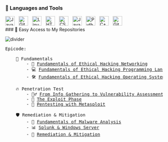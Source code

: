### 🧰 Languages and Tools

<img align="left" alt="Java" width="30px" style="padding-right:10px;" src="https://cdn.jsdelivr.net/gh/devicons/devicon/icons/java/java-original.svg"/>
<img align="left" alt="Git" width="30px" style="padding-right:10px;" src="https://cdn.jsdelivr.net/gh/devicons/devicon/icons/git/git-original.svg" />
<img align="left" alt="Linux" width="30px" style="padding-right:10px;" src="https://cdn.jsdelivr.net/gh/devicons/devicon/icons/linux/linux-original.svg" />
<img align="left" alt="HTML" width="30px" style="padding-right:10px;" src="https://cdn.jsdelivr.net/gh/devicons/devicon/icons/html5/html5-plain.svg" />
<img align="left" alt="CSS" width="30px" style="padding-right:10px;" src="https://cdn.jsdelivr.net/gh/devicons/devicon/icons/css3/css3-plain.svg" />
<img align="left" alt="JavaScript" width="30px" style="padding-right:10px;" src="https://cdn.jsdelivr.net/gh/devicons/devicon/icons/javascript/javascript-plain.svg" />
<img align="left" alt="Python" width="30px" style="padding-right:10px;" src="https://cdn.jsdelivr.net/gh/devicons/devicon/icons/python/python-plain.svg" />
<img align="left" alt="C++" width="30px" style="padding-right:10px;" src="https://cdn.jsdelivr.net/gh/devicons/devicon/icons/cplusplus/cplusplus-line.svg" />
<img align="left" alt="GitHub" width="30px" style="padding-right:10px;" src="https://cdn.jsdelivr.net/gh/devicons/devicon/icons/github/github-original.svg" />
<br />

<br />
### 🚀 Easy Access to My Repositories

![divider](https://user-images.githubusercontent.com/74038190/212476345-e13058d2-6b72-4b56-bbe7-4b3a16dc3b34.gif)

<pre>
Epicode:

    🎯 Fundamentals
        - 📡 <a href="https://github.com/Gigidotexe/Fundamentals_of_Ethical_Hacking_Networking.git">Fundamentals of Ethical Hacking Networking</a>
        - 💻 <a href="https://github.com/Gigidotexe/Fundamentals_of_Ethical_Hacking_Programming_Languages.git">Fundamentals of Ethical Hacking Programming Languages</a>
        - 🛠️ <a href="https://github.com/Gigidotexe/Fundamentals_of_Ethical_Hacking_Operating_System.git">Fundamentals of Ethical Hacking Operating System</a>

    🔥 Penetration Test
        - 🕵️‍♂️ <a href="https://github.com/Gigidotexe/PT_From_the_info_Gathering_to_the_Vulnerability_Assessment.git">From Info Gathering to Vulnerability Assessment</a>
        - 🏹 <a href="https://github.com/Gigidotexe/PT_The_Exploit_phase.git">The Exploit Phase</a>
        - 📌 <a href="https://github.com/Gigidotexe/PT_with_Metasploit.git">Pentesting with Metasploit</a>

    🛡️ Remediation & Mitigation
        - 🔬 <a href="https://github.com/Gigidotexe/Fundamentals_of_Malware_Analysis.git">Fundamentals of Malware Analysis</a>
        - 📊 <a href="https://github.com/Gigidotexe/Splunk_e_Windows_Server.git">Splunk & Windows Server</a>
        - 🛑 <a href="https://github.com/Gigidotexe/Remediation_e_Mitigation.git">Remediation & Mitigation</a>
</pre>
